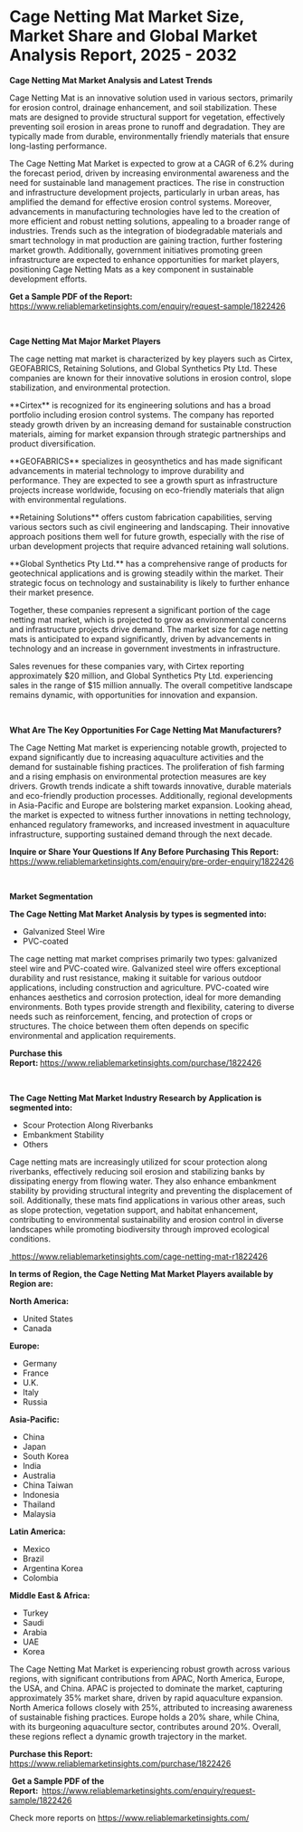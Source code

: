 <p><h1>Cage Netting Mat Market Size, Market Share and Global Market Analysis Report, 2025 - 2032</h1></p><p><strong>Cage Netting Mat Market Analysis and Latest Trends</strong></p>
<p><p>Cage Netting Mat is an innovative solution used in various sectors, primarily for erosion control, drainage enhancement, and soil stabilization. These mats are designed to provide structural support for vegetation, effectively preventing soil erosion in areas prone to runoff and degradation. They are typically made from durable, environmentally friendly materials that ensure long-lasting performance.</p><p>The Cage Netting Mat Market is expected to grow at a CAGR of 6.2% during the forecast period, driven by increasing environmental awareness and the need for sustainable land management practices. The rise in construction and infrastructure development projects, particularly in urban areas, has amplified the demand for effective erosion control systems. Moreover, advancements in manufacturing technologies have led to the creation of more efficient and robust netting solutions, appealing to a broader range of industries. Trends such as the integration of biodegradable materials and smart technology in mat production are gaining traction, further fostering market growth. Additionally, government initiatives promoting green infrastructure are expected to enhance opportunities for market players, positioning Cage Netting Mats as a key component in sustainable development efforts.</p></p>
<p><strong>Get a Sample PDF of the Report:&nbsp;</strong> <a href="https://www.reliablemarketinsights.com/enquiry/request-sample/1822426?utm_campaign=1932&utm_medium=2&utm_source=Github&utm_content=ia&utm_term=03022025&utm_id=cage-netting-mat">https://www.reliablemarketinsights.com/enquiry/request-sample/1822426</a></p>
<p>&nbsp;</p>
<p><strong>Cage Netting Mat Major Market Players</strong></p>
<p><p>The cage netting mat market is characterized by key players such as Cirtex, GEOFABRICS, Retaining Solutions, and Global Synthetics Pty Ltd. These companies are known for their innovative solutions in erosion control, slope stabilization, and environmental protection.</p><p>**Cirtex** is recognized for its engineering solutions and has a broad portfolio including erosion control systems. The company has reported steady growth driven by an increasing demand for sustainable construction materials, aiming for market expansion through strategic partnerships and product diversification.</p><p>**GEOFABRICS** specializes in geosynthetics and has made significant advancements in material technology to improve durability and performance. They are expected to see a growth spurt as infrastructure projects increase worldwide, focusing on eco-friendly materials that align with environmental regulations.</p><p>**Retaining Solutions** offers custom fabrication capabilities, serving various sectors such as civil engineering and landscaping. Their innovative approach positions them well for future growth, especially with the rise of urban development projects that require advanced retaining wall solutions.</p><p>**Global Synthetics Pty Ltd.** has a comprehensive range of products for geotechnical applications and is growing steadily within the market. Their strategic focus on technology and sustainability is likely to further enhance their market presence.</p><p>Together, these companies represent a significant portion of the cage netting mat market, which is projected to grow as environmental concerns and infrastructure projects drive demand. The market size for cage netting mats is anticipated to expand significantly, driven by advancements in technology and an increase in government investments in infrastructure.</p><p>Sales revenues for these companies vary, with Cirtex reporting approximately $20 million, and Global Synthetics Pty Ltd. experiencing sales in the range of $15 million annually. The overall competitive landscape remains dynamic, with opportunities for innovation and expansion.</p></p>
<p>&nbsp;</p>
<p><strong>What Are The Key Opportunities For Cage Netting Mat Manufacturers?</strong></p>
<p><p>The Cage Netting Mat market is experiencing notable growth, projected to expand significantly due to increasing aquaculture activities and the demand for sustainable fishing practices. The proliferation of fish farming and a rising emphasis on environmental protection measures are key drivers. Growth trends indicate a shift towards innovative, durable materials and eco-friendly production processes. Additionally, regional developments in Asia-Pacific and Europe are bolstering market expansion. Looking ahead, the market is expected to witness further innovations in netting technology, enhanced regulatory frameworks, and increased investment in aquaculture infrastructure, supporting sustained demand through the next decade.</p></p>
<p><strong>Inquire or Share Your Questions If Any Before Purchasing This Report:</strong> <a href="https://www.reliablemarketinsights.com/enquiry/pre-order-enquiry/1822426?utm_campaign=1932&utm_medium=2&utm_source=Github&utm_content=ia&utm_term=03022025&utm_id=cage-netting-mat">https://www.reliablemarketinsights.com/enquiry/pre-order-enquiry/1822426</a></p>
<p>&nbsp;</p>
<p><strong>Market Segmentation</strong></p>
<p><strong>The Cage Netting Mat Market Analysis by types is segmented into:</strong></p>
<p><ul><li>Galvanized Steel Wire</li><li>PVC-coated</li></ul></p>
<p><p>The cage netting mat market comprises primarily two types: galvanized steel wire and PVC-coated wire. Galvanized steel wire offers exceptional durability and rust resistance, making it suitable for various outdoor applications, including construction and agriculture. PVC-coated wire enhances aesthetics and corrosion protection, ideal for more demanding environments. Both types provide strength and flexibility, catering to diverse needs such as reinforcement, fencing, and protection of crops or structures. The choice between them often depends on specific environmental and application requirements.</p></p>
<p><strong>Purchase this Report:&nbsp;</strong><a href="https://www.reliablemarketinsights.com/purchase/1822426?utm_campaign=1932&utm_medium=2&utm_source=Github&utm_content=ia&utm_term=03022025&utm_id=cage-netting-mat">https://www.reliablemarketinsights.com/purchase/1822426</a></p>
<p>&nbsp;</p>
<p><strong>The Cage Netting Mat Market Industry Research by Application is segmented into:</strong></p>
<p><ul><li>Scour Protection Along Riverbanks</li><li>Embankment Stability</li><li>Others</li></ul></p>
<p><p>Cage netting mats are increasingly utilized for scour protection along riverbanks, effectively reducing soil erosion and stabilizing banks by dissipating energy from flowing water. They also enhance embankment stability by providing structural integrity and preventing the displacement of soil. Additionally, these mats find applications in various other areas, such as slope protection, vegetation support, and habitat enhancement, contributing to environmental sustainability and erosion control in diverse landscapes while promoting biodiversity through improved ecological conditions.</p></p>
<p><a href="https://www.reliablemarketinsights.com/cage-netting-mat-r1822426?utm_campaign=1932&utm_medium=2&utm_source=Github&utm_content=ia&utm_term=03022025&utm_id=cage-netting-mat">&nbsp;https://www.reliablemarketinsights.com/cage-netting-mat-r1822426</a></p>
<p><strong>In terms of Region, the Cage Netting Mat Market Players available by Region are:</strong></p>
<p>
    <p> <strong> North America: </strong>
        <ul>
            <li>United States</li>
            <li>Canada</li>
        </ul>
        </p> 
    <p> <strong> Europe: </strong>
        <ul>
            <li>Germany</li>
            <li>France</li>
            <li>U.K.</li>
            <li>Italy</li>
            <li>Russia</li>
        </ul>
        </p> 
    <p> <strong> Asia-Pacific: </strong>
        <ul>
            <li>China</li>
            <li>Japan</li>
            <li>South Korea</li>
            <li>India</li>
            <li>Australia</li>
            <li>China Taiwan</li>
            <li>Indonesia</li>
            <li>Thailand</li>
            <li>Malaysia</li>
        </ul>
        </p> 
    <p> <strong> Latin America: </strong>
        <ul>
            <li>Mexico</li>
            <li>Brazil</li>
            <li>Argentina Korea</li>
            <li>Colombia</li>
        </ul>
        </p> 
    <p> <strong> Middle East & Africa: </strong>
        <ul>
            <li>Turkey</li>
            <li>Saudi</li>
            <li>Arabia</li>
            <li>UAE</li>
            <li>Korea</li>
        </ul>
    </p>
    </p>
<p><p>The Cage Netting Mat Market is experiencing robust growth across various regions, with significant contributions from APAC, North America, Europe, the USA, and China. APAC is projected to dominate the market, capturing approximately 35% market share, driven by rapid aquaculture expansion. North America follows closely with 25%, attributed to increasing awareness of sustainable fishing practices. Europe holds a 20% share, while China, with its burgeoning aquaculture sector, contributes around 20%. Overall, these regions reflect a dynamic growth trajectory in the market.</p></p>
<p><strong>Purchase this Report: </strong><a href="https://www.reliablemarketinsights.com/purchase/1822426?utm_campaign=1932&utm_medium=2&utm_source=Github&utm_content=ia&utm_term=03022025&utm_id=cage-netting-mat">https://www.reliablemarketinsights.com/purchase/1822426</a></p>
<p>&nbsp;<strong>Get a Sample PDF of the Report:&nbsp;&nbsp;</strong><a href="https://www.reliablemarketinsights.com/enquiry/request-sample/1822426?utm_campaign=1932&utm_medium=2&utm_source=Github&utm_content=ia&utm_term=03022025&utm_id=cage-netting-mat">https://www.reliablemarketinsights.com/enquiry/request-sample/1822426</a></p>
<p><strong></strong></p>
<p>Check more reports on <a href="https://www.reliablemarketinsights.com/?utm_campaign=1932&utm_medium=2&utm_source=Github&utm_content=ia&utm_term=03022025&utm_id=cage-netting-mat">https://www.reliablemarketinsights.com/</a></p>